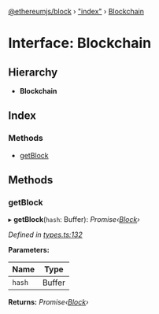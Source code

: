 [@ethereumjs/block](../README.md) › ["index"](../modules/_index_.md) › [Blockchain](_index_.blockchain.md)

# Interface: Blockchain

## Hierarchy

* **Blockchain**

## Index

### Methods

* [getBlock](_index_.blockchain.md#getblock)

## Methods

###  getBlock

▸ **getBlock**(`hash`: Buffer): *Promise‹[Block](../classes/_block_.block.md)›*

*Defined in [types.ts:132](https://github.com/ethereumjs/ethereumjs-vm/blob/master/packages/block/src/types.ts#L132)*

**Parameters:**

Name | Type |
------ | ------ |
`hash` | Buffer |

**Returns:** *Promise‹[Block](../classes/_block_.block.md)›*
